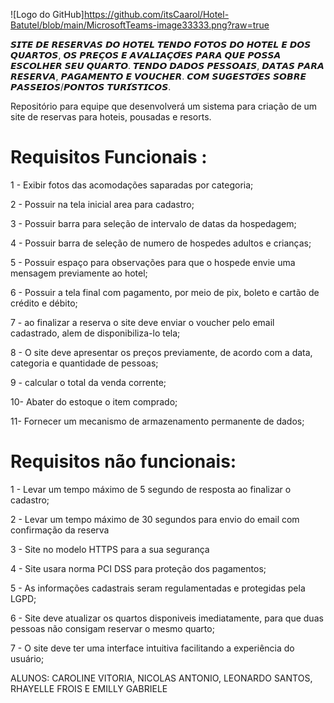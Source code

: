 ![Logo do GitHub]https://github.com/itsCaarol/Hotel-Batutel/blob/main/MicrosoftTeams-image33333.png?raw=true


𝙎𝙄𝙏𝙀 𝘿𝙀 𝙍𝙀𝙎𝙀𝙍𝙑𝘼𝙎 𝘿𝙊 𝙃𝙊𝙏𝙀𝙇 𝙏𝙀𝙉𝘿𝙊 𝙁𝙊𝙏𝙊𝙎 𝘿𝙊 𝙃𝙊𝙏𝙀𝙇 𝙀 𝘿𝙊𝙎 𝙌𝙐𝘼𝙍𝙏𝙊𝙎, 𝙊𝙎 𝙋𝙍𝙀𝘾̧𝙊𝙎 𝙀 𝘼𝙑𝘼𝙇𝙄𝘼𝘾̧𝙊̃𝙀𝙎 𝙋𝘼𝙍𝘼 𝙌𝙐𝙀 𝙋𝙊𝙎𝙎𝘼 𝙀𝙎𝘾𝙊𝙇𝙃𝙀𝙍 𝙎𝙀𝙐 𝙌𝙐𝘼𝙍𝙏𝙊. 𝙏𝙀𝙉𝘿𝙊 𝘿𝘼𝘿𝙊𝙎 𝙋𝙀𝙎𝙎𝙊𝘼𝙄𝙎, 𝘿𝘼𝙏𝘼𝙎 𝙋𝘼𝙍𝘼 𝙍𝙀𝙎𝙀𝙍𝙑𝘼, 𝙋𝘼𝙂𝘼𝙈𝙀𝙉𝙏𝙊 𝙀 𝙑𝙊𝙐𝘾𝙃𝙀𝙍. 𝘾𝙊𝙈 𝙎𝙐𝙂𝙀𝙎𝙏𝙊̃𝙀𝙎 𝙎𝙊𝘽𝙍𝙀 𝙋𝘼𝙎𝙎𝙀𝙄𝙊𝙎/𝙋𝙊𝙉𝙏𝙊𝙎 𝙏𝙐𝙍𝙄́𝙎𝙏𝙄𝘾𝙊𝙎.

Repositório para equipe que desenvolverá um sistema para criação de um site de reservas para hoteis, pousadas e resorts.

# Requisitos Funcionais :
1 - Exibir fotos das acomodações saparadas por categoria;

2 - Possuir na tela inicial area para cadastro;

3 - Possuir barra para seleção de intervalo de datas da hospedagem;

4 - Possuir barra de seleção de numero de hospedes adultos e crianças;

5 - Possuir espaço para observações para que o hospede envie uma mensagem previamente ao hotel;

6 - Possuir a tela final com pagamento, por meio de pix, boleto e cartão de crédito e débito;

7 - ao finalizar a reserva o site deve enviar o voucher pelo email cadastrado, alem de disponibiliza-lo tela;

8 - O site deve apresentar os preços previamente, de acordo com a data, categoria e quantidade de pessoas;

9 - calcular o total da venda corrente;

10- Abater do estoque o item comprado;

11- Fornecer um mecanismo de armazenamento permanente de dados;


# Requisitos não funcionais:

1 - Levar um tempo máximo de 5 segundo de resposta ao finalizar o cadastro;

2 - Levar um tempo máximo de 30 segundos para envio do email com confirmação da reserva

3 - Site no modelo HTTPS para a sua segurança

4 - Site usara norma PCI DSS para proteção dos pagamentos;

5 - As informações cadastrais seram regulamentadas e protegidas pela LGPD;

6 - Site deve atualizar os quartos disponiveis imediatamente, para que duas pessoas não consigam reservar o mesmo quarto;

7 - O site deve ter uma interface intuitiva facilitando a experiência do usuário;

ALUNOS: CAROLINE VITORIA, NICOLAS ANTONIO, LEONARDO SANTOS, RHAYELLE FROIS E EMILLY GABRIELE
